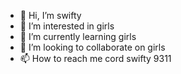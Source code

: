- 👋 Hi, I’m swifty
- 👀 I’m interested in girls
- 🌱 I’m currently learning girls
- 💞️ I’m looking to collaborate on girls
- 📫 How to reach me cord swifty 9311

<!---
JustSwifty/JustSwifty is a ✨ special ✨ repository because its `README.md` (this file) appears on your GitHub profile.
You can click the Preview link to take a look at your changes.
--->
